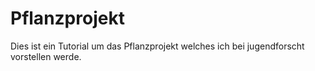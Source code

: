 # Pflanzprojekt
Dies ist ein Tutorial um das Pflanzprojekt welches ich bei jugendforscht vorstellen werde.

